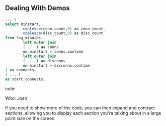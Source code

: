## Dealing With Demos

```sql
... (
select minstart,
        coalesce(conn_count,0) as conn_count,
        coalesce(disc_count,0) as disc_count
from log_minutes
        left outer join
        ( ... ) as conns
        on minstart = conns.contime
        left outer join
        ( ... ) as disconns
        on minstart = disconns.contime
) as connects,
( ... ) 
as start_connects;
```

note:

Who: Josh

If you need to show more of the code, you can then expand and contract sections,
allowing you to display each section you're talking about in a large point size
on the screen.  